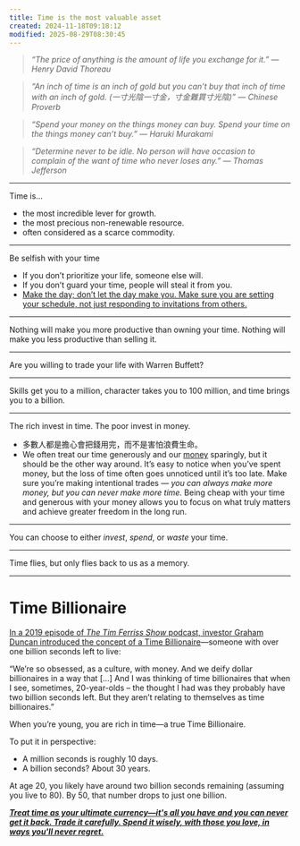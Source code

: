 ```yaml
---
title: Time is the most valuable asset
created: 2024-11-18T09:18:12
modified: 2025-08-29T08:30:45
---
```


> _“The price of anything is the amount of life you exchange for it.” — Henry David Thoreau_

> _“An inch of time is an inch of gold but you can’t buy that inch of time with an inch of gold. (一寸光陰一寸金，寸金難買寸光陰)” — Chinese Proverb_

> _“Spend your money on the things money can buy. Spend your time on the things money can’t buy.” — Haruki Murakami_

> _“Determine never to be idle. No person will have occasion to complain of the want of time who never loses any.” — Thomas Jefferson_

---

Time is…

* the most incredible lever for growth.
* the most precious non-renewable resource.
* often considered as a scarce commodity.

---

Be selfish with your time

* If you don’t prioritize your life, someone else will.
* If you don’t guard your time, people will steal it from you.
* [Make the day; don’t let the day make you. Make sure you are setting your schedule, not just responding to invitations from others.](https://www.nytimes.com/2022/06/02/opinion/david-brooks-life-hacks.html)

---

Nothing will make you more productive than owning your time. Nothing will make you less productive than selling it.

---

Are you willing to trade your life with Warren Buffett?

---

Skills get you to a million, character takes you to 100 million, and time brings you to a billion.

---

The rich invest in time. The poor invest in money.

* 多數人都是擔心會把錢用完，而不是害怕浪費生命。
* We often treat our time generously and our [money](money.md) sparingly, but it should be the other way around. It’s easy to notice when you’ve spent money, but the loss of time often goes unnoticed until it’s too late. Make sure you’re making intentional trades — _you can always make more money, but you can never make more time._ Being cheap with your time and generous with your money allows you to focus on what truly matters and achieve greater freedom in the long run.

---

You can choose to either _invest_, _spend_, or _waste_ your time.

---

Time flies, but only flies back to us as a memory.

---

# Time Billionaire

[In a 2019 episode of *The Tim Ferriss Show* podcast, investor Graham Duncan introduced the concept of a Time Billionaire](https://tim.blog/2019/03/01/the-tim-ferriss-show-transcripts-graham-duncan-362/)—someone with over one billion seconds left to live:

“We’re so obsessed, as a culture, with money. And we deify dollar billionaires in a way that […] And I was thinking of time billionaires that when I see, sometimes, 20-year-olds – the thought I had was they probably have two billion seconds left. But they aren’t relating to themselves as time billionaires.”

When you’re young, you are rich in time—a true Time Billionaire.

To put it in perspective:

* A million seconds is roughly 10 days.
* A billion seconds? About 30 years.

At age 20, you likely have around two billion seconds remaining (assuming you live to 80). By 50, that number drops to just one billion.

_**[Treat time as your ultimate currency—it's all you have and you can never get it back. Trade it carefully. Spend it wisely, with those you love, in ways you'll never regret.](https://www.sahilbloom.com/newsletter/the-time-billionaire-a-concept-that-changed-my-life)**_
